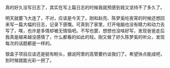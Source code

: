 

真的好久没写日志了，其实在写上篇日志的时候我就预感到我又坚持不了多久了。

明天就要飞大连了，不对，应该是今天了。刚和赵亮、陈梦奚吃夜宵的时候还想回来写一篇大幅的日志，记录下感慨。可真到了家里，打开电脑也没有精力和动力去写了，唉，也许是多情却被无情恼吧。不写也罢，想想也没啥好写，发现爸爸走后我真是越来越没感情了，什么都看的如此的轻。刚又做了好久陈梦奚的听众，发现每次的话题都是一样的。

银盒子项目应该还是挺有盼头，据说阿里的高管要约谈我们了。希望快点能成吧，到时候就能光彩一把了。